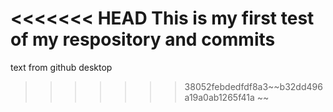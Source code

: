 <<<<<<< HEAD
This is my first test of my respository and commits
=======
text from github desktop
>>>>>>> 38052febdedfdf8a3~~b32dd496a19a0ab1265f41a
~~